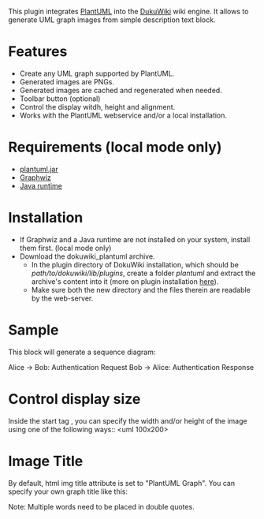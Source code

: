 This plugin integrates [PlantUML](http://plantuml.sourceforge.net) into the [DukuWiki](http://www.dokuwiki.org) wiki engine.
It allows to generate UML graph images from simple description text block.

# Features
* Create any UML graph supported by PlantUML.
* Generated images are PNGs.
* Generated images are cached and regenerated when needed.
* Toolbar button (optional)
* Control the display witdh, height and alignment.
* Works with the PlantUML webservice and/or a local installation.

# Requirements (local mode only)
* [plantuml.jar](http://plantuml.sourceforge.net/download.html)
* [Graphwiz](http://www.graphviz.org)
* [Java runtime](http://www.java.com/download)

# Installation
* If Graphwiz and a Java runtime are not installed on your system, install them first. (local mode only)
* Download the dokuwiki_plantuml archive.
  * In the plugin directory of DokuWiki installation, which should be *path/to/dokuwiki/lib/plugins*, create a folder *plantuml* and extract the archive's content into it (more on plugin installation [here](http://www.dokuwiki.org/plugin_installation_instructions)).
  * Make sure both the new directory and the files therein are readable by the web-server.

# Sample
This block will generate a sequence diagram:

<uml>
Alice -> Bob: Authentication Request  
Bob -> Alice: Authentication Response  
</uml> 

# Control display size
Inside the start tag *<uml>*, you can specify the width and/or height of the image using one of the following ways::
<uml w=100>
<uml width=100>
<uml 100x200>

# Image Title
By default, html img title attribute is set to "PlantUML Graph". You can specify your own graph title like this:

<uml title="This will be the title">
<uml t=Diagram>

Note: Multiple words need to be placed in double quotes.

